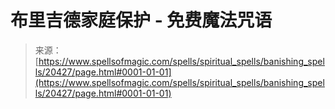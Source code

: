 <!--yml

category: 未分类

date: 2024-06-12 19:03:15

-->

# 布里吉德家庭保护 - 免费魔法咒语

> 来源：[https://www.spellsofmagic.com/spells/spiritual_spells/banishing_spells/20427/page.html#0001-01-01](https://www.spellsofmagic.com/spells/spiritual_spells/banishing_spells/20427/page.html#0001-01-01)
